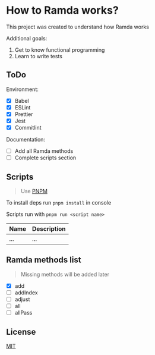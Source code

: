 # How to Ramda works?

This project was created to understand how Ramda works

Additional goals:

1. Get to know functional programming
2. Learn to write tests

## ToDo

Environment:

- [x] Babel
- [x] ESLint
- [x] Prettier
- [x] Jest
- [x] Commitlint

Documentation:

- [ ] Add all Ramda methods
- [ ] Complete scripts section

## Scripts

> Use [PNPM](https://github.com/pnpm/pnpm)

To install deps run `pnpm install` in console

Scripts run with `pnpm run <script name>`

| Name | Description |
| ---- | ----------- |
| ...  | ...         |

## Ramda methods list

> Missing methods will be added later

- [x] add
- [ ] addIndex
- [ ] adjust
- [ ] all
- [ ] allPass

## License

[MIT](/license)

